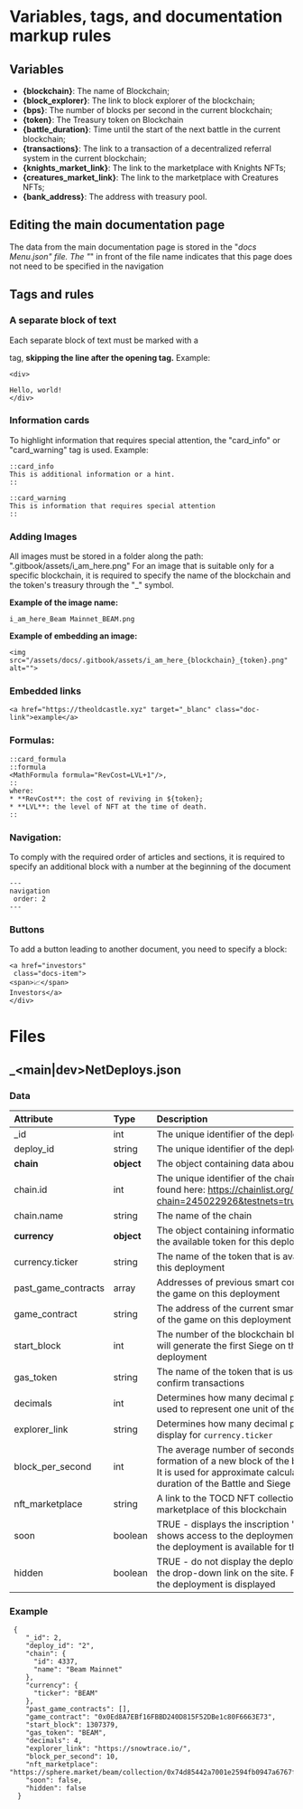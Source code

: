 # Variables, tags, and documentation markup rules

## Variables
- **{blockchain}**: The name of Blockchain;
- **{block_explorer}**: The link to block explorer of the blockchain;
- **{bps}**: The number of blocks per second in the current blockchain;
- **{token}**: The Treasury token on Blockchain
- **{battle_duration}**: Time until the start of the next battle in the current blockchain;
- **{transactions}**: The link to a transaction of a decentralized referral system in the current blockchain;
- **{knights_market_link}**: The link to the marketplace with Knights NFTs;
- **{creatures_market_link}**: The link to the marketplace with Creatures NFTs;
- **{bank_address}**: The address with treasury pool.

## Editing the main documentation page
The data from the main documentation page is stored in the "_docs Menu.json" file. 
The "_" in front of the file name indicates that this page does not need to be specified in the navigation

## Tags and rules

### A separate block of text
Each separate block of text must be marked with a <div> tag, **skipping the line after the opening tag.** 
Example:
```
<div>

Hello, world!
</div>
```

### Information cards
To highlight information that requires special attention, the "card_info" or "card_warning" tag is used. Example:
```
::card_info
This is additional information or a hint.
::
```
```
::card_warning
This is information that requires special attention
::
```

### Adding Images
All images must be stored in a folder along the path: ".gitbook/assets/i_am_here.png"
For an image that is suitable only for a specific blockchain, it is required to specify the name of the blockchain and the token's treasury through the "_" symbol.

**Example of the image name:**
```
i_am_here_Beam Mainnet_BEAM.png
```
**Example of embedding an image:**
```
<img src="/assets/docs/.gitbook/assets/i_am_here_{blockchain}_{token}.png" alt="">
```

### Embedded links
```
<a href="https://theoldcastle.xyz" target="_blanc" class="doc-link">example</a>
```

### Formulas:
```
::card_formula  
::formula  
<MathFormula formula="RevCost=LVL+1"/>,  
::  
where:  
* **RevCost**: the cost of reviving in ${token};  
* **LVL**: the level of NFT at the time of death.  
::
```

### Navigation:
To comply with the required order of articles and sections, it is required to specify an additional block with a number at the beginning of the document
```
---
navigation  
 order: 2  
---
```

### Buttons
To add a button leading to another document, you need to specify a block:
```
<a href="investors" 
 class="docs-item">
<span>📈</span>
Investors</a>
</div>
```

# Files

## _<main|dev>NetDeploys.json

### Data

| **Attribute**       | **Type**   | **Description**                                                                                                                                                  |
| :------------------ | :--------- | :--------------------------------------------------------------------------------------------------------------------------------------------------------------- |
| _id                 | int        | The unique identifier of the deployment                                                                                                                          |
| deploy_id           | string     | The unique identifier of the deployment                                                                                                                          |
| **chain**           | **object** | The object containing data about the chain                                                                                                                       |
| chain.id            | int        | The unique identifier of the chain. Can be found here: https://chainlist.org/?chain=245022926&testnets=true&search=                                              |
| chain.name          | string     | The name of the chain                                                                                                                                            |
| **currency**        | **object** | The object containing information about the available token for this deployment                                                                                  |
| currency.ticker     | string     | The name of the token that is available on this deployment                                                                                                       |
| past_game_contracts | array      | Addresses of previous smart contracts of the game on this deployment                                                                                             |
| game_contract       | string     | The address of the current smart contract of the game on this deployment                                                                                         |
| start_block         | int        | The number of the blockchain block that will generate the first Siege on this deployment                                                                         |
| gas_token           | string     | The name of the token that is used to confirm transactions                                                                                                       |
| decimals            | int        | Determines how many decimal places are used to represent one unit of the token                                                                                   |
| explorer_link       | string     | Determines how many decimal places to display for `currency.ticker`                                                                                              |
| block_per_second    | int        | The average number of seconds for the formation of a new block of the blockchain. It is used for approximate calculation of the duration of the Battle and Siege |
| nft_marketplace     | string     | A link to the TOCD NFT collection on the marketplace of this blockchain                                                                                          |
| soon                | boolean    | TRUE - displays the inscription "SOON", shows access to the deployment. FALSE - the deployment is available for the game                                         |
| hidden              | boolean    | TRUE - do not display the deployment in the drop-down link on the site. FALSE - the deployment is displayed                                                      |

### Example

```
 {
    "_id": 2,
    "deploy_id": "2",
    "chain": { 
      "id": 4337,
      "name": "Beam Mainnet"
    },
    "currency": {
      "ticker": "BEAM"
    },
    "past_game_contracts": [],
    "game_contract": "0x0Ed8A7EBf16FBBD240D815F52DBe1c80F6663E73",
    "start_block": 1307379,
    "gas_token": "BEAM",
    "decimals": 4,
    "explorer_link": "https://snowtrace.io/",
    "block_per_second": 10,
    "nft_marketplace": "https://sphere.market/beam/collection/0x74d85442a7001e2594fb0947a6767fc1265c8c49",
    "soon": false,
    "hidden": false
  }
```
